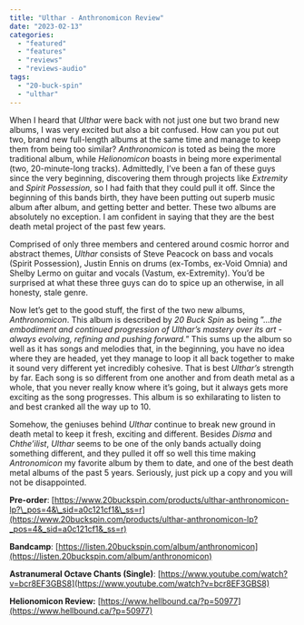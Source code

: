 ```yaml
---
title: "Ulthar - Anthronomicon Review"
date: "2023-02-13"
categories: 
  - "featured"
  - "features"
  - "reviews"
  - "reviews-audio"
tags: 
  - "20-buck-spin"
  - "ulthar"
---
```


When I heard that _Ulthar_ were back with not just one but two brand new albums, I was very excited but also a bit confused. How can you put out two, brand new full-length albums at the same time and manage to keep them from being too similar? _Anthronomicon_ is toted as being the more traditional album, while _Helionomicon_ boasts in being more experimental (two, 20-minute-long tracks). Admittedly, I’ve been a fan of these guys since the very beginning, discovering them through projects like _Extremity_ and _Spirit Possession,_ so I had faith that they could pull it off. Since the beginning of this bands birth, they have been putting out superb music album after album, and getting better and better. These two albums are absolutely no exception. I am confident in saying that they are the best death metal project of the past few years.

Comprised of only three members and centered around cosmic horror and abstract themes, _Ulthar_ consists of Steve Peacock on bass and vocals (Spirit Possession), Justin Ennis on drums (ex-Tombs, ex-Void Omnia) and Shelby Lermo on guitar and vocals (Vastum, ex-Extremity). You’d be surprised at what these three guys can do to spice up an otherwise, in all honesty, stale genre. 

Now let’s get to the good stuff, the first of the two new albums, _Anthronomicon_. This album is described by _20 Buck Spin_ as being ”…_the embodiment and continued progression of Ulthar’s mastery over its art - always evolving, refining and pushing forward._” This sums up the album so well as it has songs and melodies that, in the beginning, you have no idea where they are headed, yet they manage to loop it all back together to make it sound very different yet incredibly cohesive. That is best _Ulthar’s_ strength by far. Each song is so different from one another and from death metal as a whole, that you never really know where it’s going, but it always gets more exciting as the song progresses. This album is so exhilarating to listen to and best cranked all the way up to 10.

Somehow, the geniuses behind _Ulthar_ continue to break new ground in death metal to keep it fresh, exciting and different. Besides _Disma_ and _Chthe’ilist_, _Ulthar_ seems to be one of the only bands actually doing something different, and they pulled it off so well this time making _Antronomicon_ my favorite album by them to date, and one of the best death metal albums of the past 5 years. Seriously, just pick up a copy and you will not be disappointed.

**Pre-order**: [https://www.20buckspin.com/products/ulthar-anthronomicon-lp?\_pos=4&\_sid=a0c121cf1&\_ss=r](https://www.20buckspin.com/products/ulthar-anthronomicon-lp?_pos=4&_sid=a0c121cf1&_ss=r)

**Bandcamp**: [https://listen.20buckspin.com/album/anthronomicon](https://listen.20buckspin.com/album/anthronomicon)

**Astranumeral Octave Chants (Single)**: [https://www.youtube.com/watch?v=bcr8EF3GBS8](https://www.youtube.com/watch?v=bcr8EF3GBS8)

**Helionomicon Review:** [https://www.hellbound.ca/?p=50977](https://www.hellbound.ca/?p=50977)
